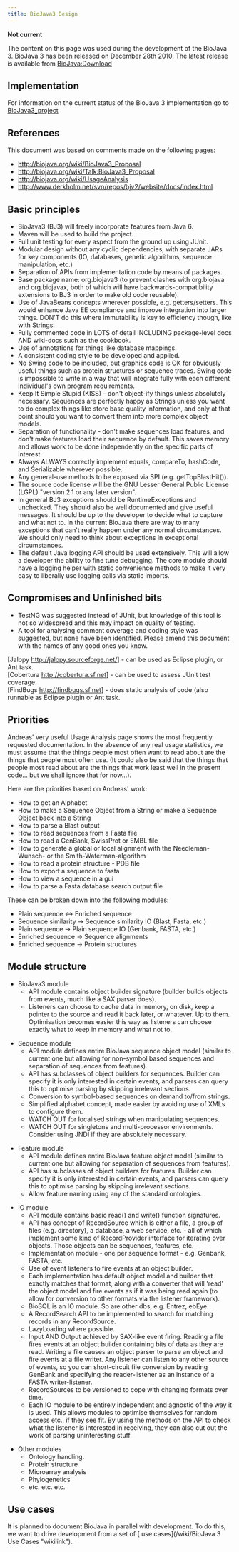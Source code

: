 ```yaml
---
title: BioJava3 Design
---
```


**Not current**

The content on this page was used during the development of the BioJava
3. BioJava 3 has been released on December 28th 2010. The latest release
is available from <BioJava:Download>

Implementation
--------------

For information on the current status of the BioJava 3 implementation go
to [BioJava3\_project](/wiki/BioJava3_project "wikilink")

References
----------

This document was based on comments made on the following pages:

-   <http://biojava.org/wiki/BioJava3_Proposal>
-   <http://biojava.org/wiki/Talk:BioJava3_Proposal>
-   <http://biojava.org/wiki/UsageAnalysis>
-   <http://www.derkholm.net/svn/repos/bjv2/website/docs/index.html>

Basic principles
----------------

-   BioJava3 (BJ3) will freely incorporate features from Java 6.
-   Maven will be used to build the project.
-   Full unit testing for every aspect from the ground up using JUnit.
-   Modular design without any cyclic dependencies, with separate JARs
    for key components (IO, databases, genetic algorithms, sequence
    manipulation, etc.)
-   Separation of APIs from implementation code by means of packages.
-   Base package name: org.biojava3 (to prevent clashes with org.biojava
    and org.biojavax, both of which will have backwards-compatibility
    extensions to BJ3 in order to make old code reusable).
-   Use of JavaBeans concepts wherever possible, e.g. getters/setters.
    This would enhance Java EE compliance and improve integration into
    larger things. DON'T do this where immutability is key to efficiency
    though, like with Strings.
-   Fully commented code in LOTS of detail INCLUDING package-level docs
    AND wiki-docs such as the cookbook.
-   Use of annotations for things like database mappings.
-   A consistent coding style to be developed and applied.
-   No Swing code to be included, but graphics code is OK for obviously
    useful things such as protein structures or sequence traces. Swing
    code is impossible to write in a way that will integrate fully with
    each different individual's own program requirements.
-   Keep It Simple Stupid (KISS) - don't object-ify things unless
    absolutely necessary. Sequences are perfectly happy as Strings
    unless you want to do complex things like store base quality
    information, and only at that point should you want to convert them
    into more complex object models.
-   Separation of functionality - don't make sequences load features,
    and don't make features load their sequence by default. This saves
    memory and allows work to be done independently on the specific
    parts of interest.
-   Always ALWAYS correctly implement equals, compareTo, hashCode, and
    Serializable wherever possible.
-   Any general-use methods to be exposed via SPI (e.g.
    getTopBlastHit()).
-   The source code license will be the GNU Lesser General Public
    License (LGPL) "version 2.1 or any later version".
-   In general BJ3 exceptions should be RuntimeExceptions and unchecked.
    They should also be well documented and give useful messages. It
    should be up to the developer to decide what to capture and what not
    to. In the current BioJava there are way to many exceptions that
    can't really happen under any normal circumstances. We should only
    need to think about exceptions in exceptional circumstances.
-   The default Java logging API should be used extensively. This will
    allow a developer the ability to fine tune debugging. The core
    module should have a logging helper with static convenience methods
    to make it very easy to liberally use logging calls via static
    imports.

Compromises and Unfinished bits
-------------------------------

-   TestNG was suggested instead of JUnit, but knowledge of this tool is
    not so widespread and this may impact on quality of testing.
-   A tool for analysing comment coverage and coding style was
    suggested, but none have been identified. Please amend this document
    with the names of any good ones you know.

[Jalopy <http://jalopy.sourceforge.net/>] - can be used as Eclipse
plugin, or Ant task.  
[Cobertura <http://cobertura.sf.net>] - can be used to assess JUnit test
coverage.  
[FindBugs <http://findbugs.sf.net>] - does static analysis of code (also
runnable as Eclipse plugin or Ant task.

Priorities
----------

Andreas' very useful Usage Analysis page shows the most frequently
requested documentation. In the absence of any real usage statistics, we
must assume that the things people most often want to read about are the
things that people most often use. (It could also be said that the
things that people most read about are the things that work least well
in the present code... but we shall ignore that for now...).

Here are the priorities based on Andreas' work:

-   How to get an Alphabet
-   How to make a Sequence Object from a String or make a Sequence
    Object back into a String
-   How to parse a Blast output
-   How to read sequences from a Fasta file
-   How to read a GenBank, SwissProt or EMBL file
-   How to generate a global or local alignment with the
    Needleman-Wunsch- or the Smith-Waterman-algorithm
-   How to read a protein structure - PDB file
-   How to export a sequence to fasta
-   How to view a sequence in a gui
-   How to parse a Fasta database search output file

These can be broken down into the following modules:

-   Plain sequence \<-\> Enriched sequence
-   Sequence similarity -\> Sequence similarity IO (Blast, Fasta, etc.)
-   Plain sequence -\> Plain sequence IO (Genbank, FASTA, etc.)
-   Enriched sequence -\> Sequence alignments
-   Enriched sequence -\> Protein structures

Module structure
----------------

-   BioJava3 module
    -   API module contains object builder signature (builder builds
        objects from events, much like a SAX parser does).
    -   Listeners can choose to cache data in memory, on disk, keep a
        pointer to the source and read it back later, or whatever. Up to
        them. Optimisation becomes easier this way as listeners can
        choose exactly what to keep in memory and what not to.

<!-- -->

-   Sequence module
    -   API module defines entire BioJava sequence object model (similar
        to current one but allowing for non-symbol based sequences and
        separation of sequences from features).
    -   API has subclasses of object builders for sequences. Builder can
        specify it is only interested in certain events, and parsers can
        query this to optimise parsing by skipping irrelevant sections.
    -   Conversion to symbol-based sequences on demand to/from strings.
    -   Simplified alphabet concept, made easier by avoiding use of XMLs
        to configure them.
    -   WATCH OUT for localised strings when manipulating sequences.
    -   WATCH OUT for singletons and multi-processor environments.
        Consider using JNDI if they are absolutely necessary.

<!-- -->

-   Feature module
    -   API module defines entire BioJava feature object model (similar
        to current one but allowing for separation of sequences from
        features).
    -   API has subclasses of object builders for features. Builder can
        specify it is only interested in certain events, and parsers can
        query this to optimise parsing by skipping irrelevant sections.
    -   Allow feature naming using any of the standard ontologies.

<!-- -->

-   IO module
    -   API module contains basic read() and write() function
        signatures.
    -   API has concept of RecordSource which is either a file, a group
        of files (e.g. directory), a database, a web service, etc. - all
        of which implement some kind of RecordProvider interface for
        iterating over objects. Those objects can be sequences,
        features, etc.
    -   Implementation module - one per sequence format - e.g. Genbank,
        FASTA, etc.
    -   Use of event listeners to fire events at an object builder.
    -   Each implementation has default object model and builder that
        exactly matches that format, along with a converter that will
        'read' the object model and fire events as if it was being read
        again (to allow for conversion to other formats via the listener
        framework).
    -   BioSQL is an IO module. So are other dbs, e.g. Entrez, ebEye.
    -   A RecordSearch API to be implemented to search for matching
        records in any RecordSource.
    -   LazyLoading where possible.
    -   Input AND Output achieved by SAX-like event firing. Reading a
        file fires events at an object builder containing bits of data
        as they are read. Writing a file causes an object parser to
        parse an object and fire events at a file writer. Any listener
        can listen to any other source of events, so you can
        short-circuit file conversion by reading GenBank and specifying
        the reader-listener as an instance of a FASTA writer-listener.
    -   RecordSources to be versioned to cope with changing formats over
        time.
    -   Each IO module to be entirely independent and agnostic of the
        way it is used. This allows modules to optimise themselves for
        random access etc., if they see fit. By using the methods on the
        API to check what the listener is interested in receiving, they
        can also cut out the work of parsing uninteresting stuff.

<!-- -->

-   Other modules
    -   Ontology handling.
    -   Protein structure
    -   Microarray analysis
    -   Phylogenetics
    -   etc. etc. etc.

Use cases
---------

It is planned to document BioJava in parallel with development. To do
this, we want to drive development from a set of [ use
cases](/wiki/BioJava 3 Use Cases "wikilink").
